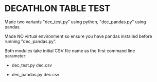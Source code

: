 # DECATHLON TABLE TEST
Made two variants "dec_test.py" using python, "dec_pandas.py" using pandas.


Made NO virtual environment so ensure you have pandas installed before running "dec_pandas.py".


Both modules take initial CSV file name as the first command line parameter:

  * dec_test.py dec.csv 

  * dec_pandas.py dec.csv
